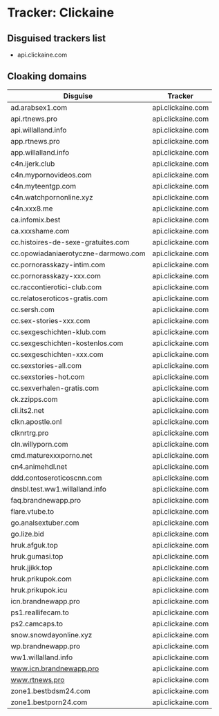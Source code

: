 # Tracker: Clickaine

## Disguised trackers list

* api.clickaine.com

## Cloaking domains

| Disguise | Tracker |
| ---- | ---- |
| ad.arabsex1.com | api.clickaine.com |
| api.rtnews.pro | api.clickaine.com |
| api.willalland.info | api.clickaine.com |
| app.rtnews.pro | api.clickaine.com |
| app.willalland.info | api.clickaine.com |
| c4n.ijerk.club | api.clickaine.com |
| c4n.mypornovideos.com | api.clickaine.com |
| c4n.myteentgp.com | api.clickaine.com |
| c4n.watchpornonline.xyz | api.clickaine.com |
| c4n.xxx8.me | api.clickaine.com |
| ca.infomix.best | api.clickaine.com |
| ca.xxxshame.com | api.clickaine.com |
| cc.histoires-de-sexe-gratuites.com | api.clickaine.com |
| cc.opowiadaniaerotyczne-darmowo.com | api.clickaine.com |
| cc.pornorasskazy-intim.com | api.clickaine.com |
| cc.pornorasskazy-xxx.com | api.clickaine.com |
| cc.raccontierotici-club.com | api.clickaine.com |
| cc.relatoseroticos-gratis.com | api.clickaine.com |
| cc.sersh.com | api.clickaine.com |
| cc.sex-stories-xxx.com | api.clickaine.com |
| cc.sexgeschichten-klub.com | api.clickaine.com |
| cc.sexgeschichten-kostenlos.com | api.clickaine.com |
| cc.sexgeschichten-xxx.com | api.clickaine.com |
| cc.sexstories-all.com | api.clickaine.com |
| cc.sexstories-hot.com | api.clickaine.com |
| cc.sexverhalen-gratis.com | api.clickaine.com |
| ck.zzipps.com | api.clickaine.com |
| cli.its2.net | api.clickaine.com |
| clkn.apostle.onl | api.clickaine.com |
| clknrtrg.pro | api.clickaine.com |
| cln.willyporn.com | api.clickaine.com |
| cmd.maturexxxporno.net | api.clickaine.com |
| cn4.animehdl.net | api.clickaine.com |
| ddd.contoseroticoscnn.com | api.clickaine.com |
| dnsbl.test.ww1.willalland.info | api.clickaine.com |
| faq.brandnewapp.pro | api.clickaine.com |
| flare.vtube.to | api.clickaine.com |
| go.analsextuber.com | api.clickaine.com |
| go.lize.bid | api.clickaine.com |
| hruk.afguk.top | api.clickaine.com |
| hruk.gumasi.top | api.clickaine.com |
| hruk.jjikk.top | api.clickaine.com |
| hruk.prikupok.com | api.clickaine.com |
| hruk.prikupok.icu | api.clickaine.com |
| icn.brandnewapp.pro | api.clickaine.com |
| ps1.reallifecam.to | api.clickaine.com |
| ps2.camcaps.to | api.clickaine.com |
| snow.snowdayonline.xyz | api.clickaine.com |
| wp.brandnewapp.pro | api.clickaine.com |
| ww1.willalland.info | api.clickaine.com |
| www.icn.brandnewapp.pro | api.clickaine.com |
| www.rtnews.pro | api.clickaine.com |
| zone1.bestbdsm24.com | api.clickaine.com |
| zone1.bestporn24.com | api.clickaine.com |
